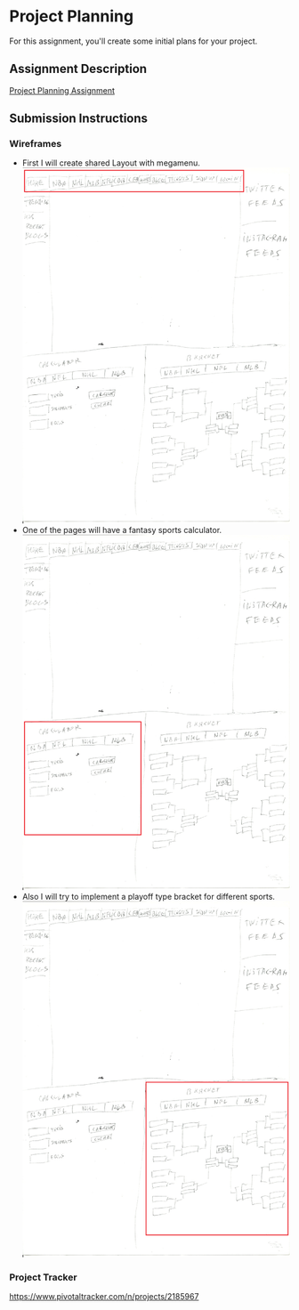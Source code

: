 # Project Planning
For this assignment, you'll create some initial plans for your project.

## Assignment Description
[Project Planning Assignment](https://education.launchcode.org/liftoff/assignments/planning/)

## Submission Instructions

### Wireframes

* First I will create shared Layout with megamenu.
![Image One](https://github.com/Dreammaster13/liftoff-assignments/blob/master/P3-Project_Planning/images/project_outline_menu.png)
* One of the pages will have a fantasy sports calculator.
![Image Two](https://github.com/Dreammaster13/liftoff-assignments/blob/master/P3-Project_Planning/images/project_outline_calculator.png)
* Also I will try to implement a playoff type bracket for different sports.
![Image Three](https://github.com/Dreammaster13/liftoff-assignments/blob/master/P3-Project_Planning/images/project_outline_bracket.png)

### Project Tracker

https://www.pivotaltracker.com/n/projects/2185967